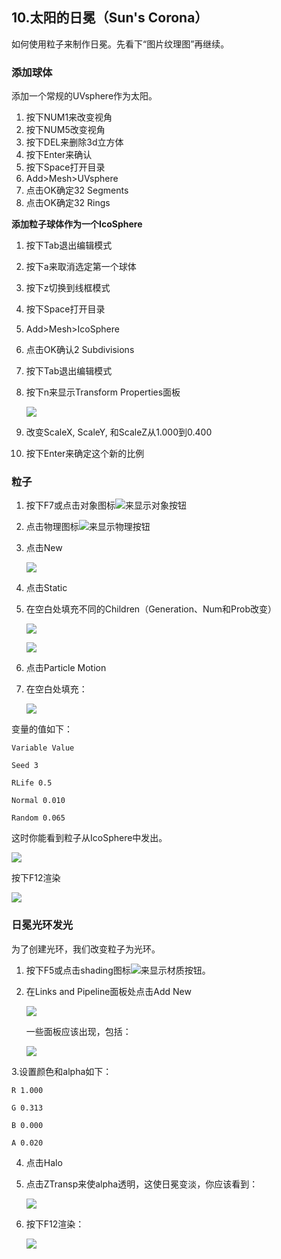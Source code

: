 ## 10.太阳的日冕（Sun's Corona） ##

如何使用粒子来制作日冕。先看下“图片纹理图”再继续。

### 添加球体 ###

添加一个常规的UVsphere作为太阳。

1. 按下NUM1来改变视角
2. 按下NUM5改变视角
3. 按下DEL来删除3d立方体
4. 按下Enter来确认
5. 按下Space打开目录
6. Add>Mesh>UVsphere
7. 点击OK确定32 Segments
8. 点击OK确定32 Rings

**添加粒子球体作为一个IcoSphere**

1. 按下Tab退出编辑模式
2. 按下a来取消选定第一个球体
3. 按下z切换到线框模式
4. 按下Space打开目录
5. Add>Mesh>IcoSphere
6. 点击OK确认2 Subdivisions
7. 按下Tab退出编辑模式
8. 按下n来显示Transform Properties面板

	![](./img/10/image129.png)

9. 改变ScaleX, ScaleY, 和ScaleZ从1.000到0.400
10. 按下Enter来确定这个新的比例

### 粒子 ###

1. 按下F7或点击对象图标![](./img/10/image131.png)来显示对象按钮
2. 点击物理图标![](./img/10/image133.png)来显示物理按钮
3. 点击New

	![](./img/10/image135.png)
 
4. 点击Static
5. 在空白处填充不同的Children（Generation、Num和Prob改变）

	![](./img/10/image137.png)

	![](./img/10/image139.png)

6. 点击Particle Motion
7. 在空白处填充：

	![](./img/10/image141.png)
 
变量的值如下：

	Variable Value

	Seed 3
	
	RLife 0.5

	Normal 0.010
	
	Random 0.065

这时你能看到粒子从IcoSphere中发出。

![](./img/10/image143.png)
 
按下F12渲染

![](./img/10/image145.png)

### 日冕光环发光 ###

为了创建光环，我们改变粒子为光环。

1. 按下F5或点击shading图标![](./img/10/image005.png)来显示材质按钮。
2. 在Links and Pipeline面板处点击Add New

	![](./img/10/image147.png)
 
	一些面板应该出现，包括：

	![](./img/10/image149.png)

3.设置颜色和alpha如下：

	R 1.000

	G 0.313
	
	B 0.000

	A 0.020

4. 点击Halo
5. 点击ZTransp来使alpha透明，这使日冕变淡，你应该看到：

	![](./img/10/image151.png)
 
6. 按下F12渲染：

	![](./img/10/image153.png)
 